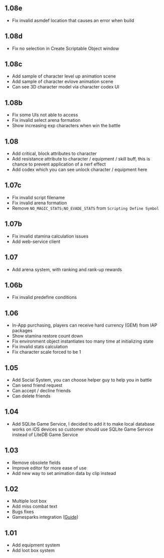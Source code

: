 ## 1.08e
- Fix invalid asmdef location that causes an error when build

## 1.08d
- Fix no selection in Create Scriptable Object window

## 1.08c
- Add sample of character level up animation scene
- Add sample of character evlove animation scene
- Can see 3D character model via character codex UI

## 1.08b
- Fix some UIs not able to access
- Fix invalid select arena formation
- Show increasing exp characters when win the battle

## 1.08
- Add critical, block attributes to character
- Add resistance attribute to character / equipment / skill buff, this is chance to prevent application of a nerf effect
- Add codex which you can see unlock character / equipment here

## 1.07c
- Fix invalid script filename
- Fix invalid arena formation
- Remove `NO_MAGIC_STATS;NO_EVADE_STATS` from `Scripting Define Symbol`

## 1.07b
- Fix invalid stamina calculation issues
- Add web-service client

## 1.07
- Add arena system, with ranking and rank-up rewards

## 1.06b
- Fix invalid predefine conditions

## 1.06
- In-App purchasing, players can receive hard currency (GEM) from IAP packages
- Show stamina restore count down
- Fix environment object instantiates too many time at initializing state
- Fix invalid stats calculation
- Fix character scale forced to be 1

## 1.05
- Add Social System, you can choose helper guy to help you in battle
- Can send friend request
- Can accept / decline friends
- Can delete friends

## 1.04
- Add SQLite Game Service, I decided to add it to make local database works on iOS devices so customer should use SQLite Game Service instead of LiteDB Game Service

## 1.03
- Remove obsolete fields
- Improve editor for more ease of use
- Add new way to set animation data by clip instead

## 1.02
- Multiple loot box
- Add miss combat text
- Bugs fixes
- Gamesparks integration (<a href="https://medium.com/suriyun-production/turnbase-rpg-template-gamesparks-integration-8a8838984d99">Guide</a>)

## 1.01
- Add equipment system
- Add loot box system